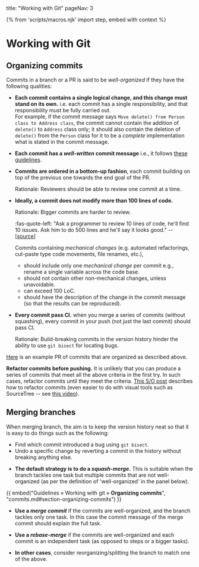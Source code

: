<frontmatter>
  title: "Working with Git"
  pageNav: 3
</frontmatter>

{% from 'scripts/macros.njk' import step, embed with context %}

# Working with Git

<!-- ==================================================================================================== -->
<span id="section-organizing-commits">

## Organizing commits

Commits in a branch or a PR is said to be _well-organized_ if they have the following qualities:

* **Each commit contains a single logical change, and this change must stand on its own.** i.e. each commit has a single responsibility, and that responsibility must be fully carried out.<br>
  For example, if the commit message says `Move delete() from Person class to Address class`, the commit cannot contain the addition of `delete()` to `Address` class only; it should also contain the deletion of `delete()` from the `Person` class for it to be a _complete_ implementation what is stated in the commit message.

* **Each commit has a _well-written_ commit message** i.e., it follows [these guidelines](../conventions/git.html).

* **Commits are ordered in a bottom-up fashion**, each commit building on top of the previous one towards the end goal of the PR.

  <box type="info" seamless>

  Rationale: Reviewers should be able to review one commit at a time.
  </box>

* **Ideally, a commit does not modify more than 100 lines of code.**

   <box type="info" seamless>

   Rationale: Bigger commits are harder to review.

   :fas-quote-left: "Ask a programmer to review 10 lines of code, he'll find 10 issues. Ask him to do 500 lines and he'll say it
looks good." --[[source](https://twitter.com/girayozil/status/306836785739210752)]
   </box>

   Commits containing _*mechanical changes*_ (e.g. automated refactorings, cut-paste type code movements, file renames, etc.),
   * should include only one _mechanical change_  per commit e.g., rename a single variable across the code base.
   * should not contain other non-mechanical changes, unless unavoidable.
   * can exceed 100 LoC.
   * should have the description of the change in the commit message (so that the results can be reproduced).

* **Every commit pass CI.** when you merge a series of commits (without squashing), every commit in your push (not just the last commit) should pass CI.

  <box type="info" seamless>

  Rationale: Build-breaking commits in the version history hinder the ability to use `git bisect` for locating bugs.
  </box>

<box type="info">

[Here](https://github.com/se-edu/addressbook-level4/pull/237) is an example PR of commits that are organized as described above.
</box>

**Refactor commits before pushing.** It is unlikely that you can produce a series of commits that meet all the above criteria in the first try. In such cases, refactor commits until they meet the criteria. [This S/O post](http://stackoverflow.com/a/1186549) describes how to refactor commits (even easier to do with visual tools such as SourceTree -- see [this video](https://www.youtube.com/watch?v=mBCJCuU3p7I)).

</span>

<!-- ==================================================================================================== -->

<span id="section-merging-branches">

## Merging branches

<box type="info" seamless>

When merging branch, the aim is to keep the version history neat so that it is easy to do things such as the following:
* Find which commit introduced a bug using `git bisect`.
* Undo a specific change by reverting a commit in the history without breaking anything else.

</box>

* **The default strategy is to do a _squash-merge_.** This is suitable when the branch tackles one task but multiple commits that are not well-organized (as per the definition of 'well-organized' in the panel below).

{{ embed("Guidelines » Working with git » **Organizing commits**", "commits.md#section-organizing-commits") }}

* **Use a _merge commit_** if the commits are well-organized, and the branch tackles only one task. In this case the commit message of the merge commit should explain the full task.

* **Use a _rebase-merge_** if the commits are well-organized and each commit is an independent task (as opposed to steps or a bigger tasks).

* **In other cases**, consider reorganizing/splitting the branch to match one of the above.
</span>
